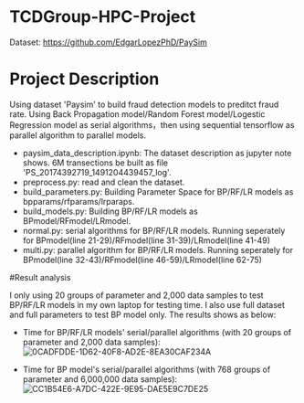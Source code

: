 # TCDGroup-HPC-Project

Dataset: https://github.com/EdgarLopezPhD/PaySim

# Project Description

Using dataset 'Paysim' to build fraud detection models to preditct fraud rate. Using Back Propagation model/Random Forest model/Logestic Regression model as serial algorithms，then using sequential tensorflow as parallel algorithm to parallel models.

- paysim_data_description.ipynb: The dataset description as jupyter note shows. 6M transections be built as file 'PS_20174392719_1491204439457_log'.
- preprocess.py: read and clean the dataset.
- build_parameters.py: Building Parameter Space for BP/RF/LR models as bpparams/rfparams/lrparaps.
- build_models.py: Building BP/RF/LR models as BPmodel/RFmodel/LRmodel.
- normal.py: serial algorithms for BP/RF/LR models. Running seperately for  BPmodel(line 21-29)/RFmodel(line 31-39)/LRmodel(line 41-49)
- multi.py: parallel algorithm for BP/RF/LR models. Running seperately for  BPmodel(line 32-43)/RFmodel(line 46-59)/LRmodel(line 62-75)

#Result analysis

I only using 20 groups of parameter and 2,000 data samples to test BP/RF/LR models in my own laptop for testing time. I also use full dataset and full parameters to test BP model only. The results shows as below:

- Time for BP/RF/LR models' serial/parallel algorithms (with 20 groups of parameter and 2,000 data samples):
![0CADFDDE-1D62-40F8-AD2E-8EA30CAF234A](https://user-images.githubusercontent.com/39356710/125264393-68beb580-e336-11eb-9da9-899e2d635660.png)

- Time for BP model's serial/parallel algorithms (with 768 groups of parameter and 6,000,000 data samples):
![CC1B54E6-A7DC-422E-9E95-DAE5E9C7DE25](https://user-images.githubusercontent.com/39356710/125265791-c1db1900-e337-11eb-8768-abd02f630463.png)
